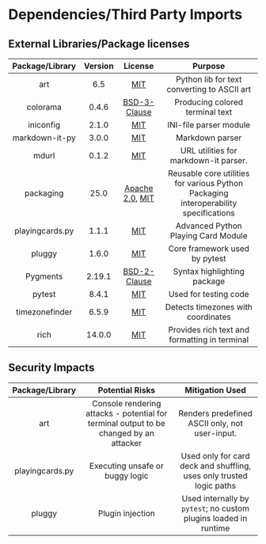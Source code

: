 # Dependencies/Third Party Imports

## External Libraries/Package licenses

| **Package/Library** | **Version** |                                             **License**                                              |                                     **Purpose**                                      |
| :-----------------: | :---------: | :--------------------------------------------------------------------------------------------------: | :----------------------------------------------------------------------------------: |
|         art         |     6.5     |                              [MIT](https://opensource.org/license/MIT)                               |                     Python lib for text converting to ASCII art                      |
|      colorama       |    0.4.6    |                     [BSD-3-Clause](https://opensource.org/license/BSD-3-Clause)                      |                           Producing colored terminal text                            |
|      iniconfig      |    2.1.0    |                              [MIT](https://opensource.org/license/MIT)                               |                                INI-file parser module                                |
|   markdown-it-py    |    3.0.0    |                              [MIT](https://opensource.org/license/MIT)                               |                                   Markdown parser                                    |
|        mdurl        |    0.1.2    |                              [MIT](https://opensource.org/license/MIT)                               |                        URL utilities for markdown-it parser.                         |
|      packaging      |    25.0     | [Apache 2.0](https://www.apache.org/licenses/LICENSE-2.0), [MIT](https://opensource.org/license/MIT) | Reusable core utilities for various Python Packaging interoperability specifications |
|   playingcards.py   |    1.1.1    |                              [MIT](https://opensource.org/license/MIT)                               |                         Advanced Python Playing Card Module                          |
|       pluggy        |    1.6.0    |                              [MIT](https://opensource.org/license/MIT)                               |                            Core framework used by pytest                             |
|      Pygments       |   2.19.1    |                     [BSD-2-Clause](https://opensource.org/license/BSD-2-Clause)                      |                             Syntax highlighting package                              |
|       pytest        |    8.4.1    |                              [MIT](https://opensource.org/license/MIT)                               |                                Used for testing code                                 |
|   timezonefinder    |    6.5.9    |                              [MIT](https://opensource.org/license/MIT)                               |                          Detects timezones with coordinates                          |
|        rich         |   14.0.0    |                              [MIT](https://opensource.org/license/MIT)                               |                    Provides rich text and formatting in terminal                     |

## Security Impacts

| **Package/Library** |                                  **Potential Risks**                                   |                         **Mitigation Used**                          |
| :-----------------: | :------------------------------------------------------------------------------------: | :------------------------------------------------------------------: |
|         art         | Console rendering attacks - potential for terminal output to be changed by an attacker |            Renders predefined ASCII only, not user-input.            |
|   playingcards.py   |                            Executing unsafe or buggy logic                             | Used only for card deck and shuffling, uses only trusted logic paths |
|       pluggy        |                                    Plugin injection                                    |   Used internally by `pytest`; no custom plugins loaded in runtime   |
